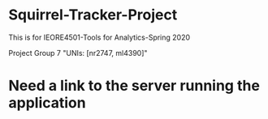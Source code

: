 # Squirrel-Tracker-Project
This is for IEORE4501-Tools for Analytics-Spring 2020

Project Group 7
"UNIs: [nr2747, ml4390]"

# Need a link to the server running the application
